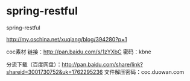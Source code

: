 # spring-restful
spring-restful

http://my.oschina.net/xuqiang/blog/394280?p=1

coc素材
链接：http://pan.baidu.com/s/1zYXbC
密码：kbne

分流下载（百度网盘）：http://pan.baidu.com/share/link?shareid=3001730752&uk=1762295236
文件解压密码：coc.duowan.com